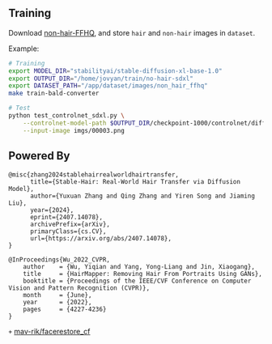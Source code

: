 
## Training
Download [non-hair-FFHQ](https://github.com/oneThousand1000/non-hair-FFHQ),
and store `hair` and `non-hair` images in `dataset`.

Example:
```bash
# Training
export MODEL_DIR="stabilityai/stable-diffusion-xl-base-1.0" 
export OUTPUT_DIR="/home/jovyan/train/no-hair-sdxl"
export DATASET_PATH="/app/dataset/images/non_hair_ffhq"
make train-bald-converter

# Test
python test_controlnet_sdxl.py \
    --controlnet-model-path $OUTPUT_DIR/checkpoint-1000/controlnet/diffusion_pytorch_model.safetensors \
    --input-image imgs/00003.png
```

## Powered By
```
@misc{zhang2024stablehairrealworldhairtransfer,
      title={Stable-Hair: Real-World Hair Transfer via Diffusion Model}, 
      author={Yuxuan Zhang and Qing Zhang and Yiren Song and Jiaming Liu},
      year={2024},
      eprint={2407.14078},
      archivePrefix={arXiv},
      primaryClass={cs.CV},
      url={https://arxiv.org/abs/2407.14078}, 
}

@InProceedings{Wu_2022_CVPR,
    author    = {Wu, Yiqian and Yang, Yong-Liang and Jin, Xiaogang},
    title     = {HairMapper: Removing Hair From Portraits Using GANs},
    booktitle = {Proceedings of the IEEE/CVF Conference on Computer Vision and Pattern Recognition (CVPR)},
    month     = {June},
    year      = {2022},
    pages     = {4227-4236}
}
```
`+` [mav-rik/facerestore_cf](https://github.com/mav-rik/facerestore_cf)